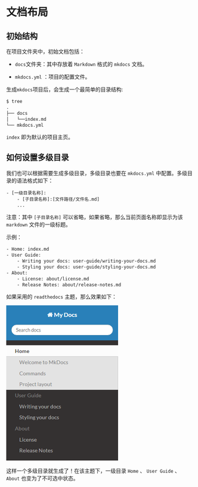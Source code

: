 # 文档布局

## 初始结构

在项目文件夹中，初始文档包括：

- `docs`文件夹：其中存放着 `Markdown` 格式的 `mkdocs` 文档。

- `mkdocs.yml` ：项目的配置文件。

生成`mkdocs`项目后，会生成一个最简单的目录结构:

``` .
$ tree
.
├── docs
│   └──index.md
└── mkdocs.yml
```

 `index` 即为默认的项目主页。

## 如何设置多级目录

我们也可以根据需要生成多级目录，多级目录也要在 `mkdocs.yml` 中配置。多级目录的语法格式如下：

```
- [一级目录名称]:
    - [子目录名称]:[文件路径/文件名.md]
    ...
```

注意：其中 `[子目录名称]` 可以省略，如果省略，那么当前页面名称即显示为该 `markdown` 文件的一级标题。

示例：

```nav:
- Home: index.md
- User Guide:
    - Writing your docs: user-guide/writing-your-docs.md
    - Styling your docs: user-guide/styling-your-docs.md
- About:
    - License: about/license.md
    - Release Notes: about/release-notes.md
```

如果采用的 `readthedocs` 主题，那么效果如下：

![多级目录](multi-dir.png)

这样一个多级目录就生成了！在该主题下，一级目录 `Home` 、 `User Guide` 、 `About` 也变为了不可选中状态。
